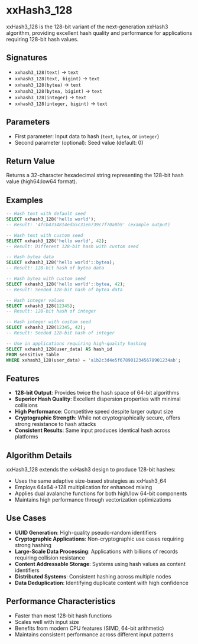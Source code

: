 # xxHash3_128

xxHash3_128 is the 128-bit variant of the next-generation xxHash3 algorithm, providing excellent hash quality and performance for applications requiring 128-bit hash values.

## Signatures

- `xxhash3_128(text)` → `text`
- `xxhash3_128(text, bigint)` → `text`
- `xxhash3_128(bytea)` → `text`
- `xxhash3_128(bytea, bigint)` → `text`
- `xxhash3_128(integer)` → `text`
- `xxhash3_128(integer, bigint)` → `text`

## Parameters

- First parameter: Input data to hash (`text`, `bytea`, or `integer`)
- Second parameter (optional): Seed value (default: 0)

## Return Value

Returns a 32-character hexadecimal string representing the 128-bit hash value (high64:low64 format).

## Examples

```sql
-- Hash text with default seed
SELECT xxhash3_128('hello world');
-- Result: '4fcb4334814eda5c31e6739c7f70a8b9' (example output)

-- Hash text with custom seed
SELECT xxhash3_128('hello world', 42);
-- Result: Different 128-bit hash with custom seed

-- Hash bytea data
SELECT xxhash3_128('hello world'::bytea);
-- Result: 128-bit hash of bytea data

-- Hash bytea with custom seed
SELECT xxhash3_128('hello world'::bytea, 42);
-- Result: Seeded 128-bit hash of bytea data

-- Hash integer values
SELECT xxhash3_128(12345);
-- Result: 128-bit hash of integer

-- Hash integer with custom seed
SELECT xxhash3_128(12345, 42);
-- Result: Seeded 128-bit hash of integer

-- Use in applications requiring high-quality hashing
SELECT xxhash3_128(user_data) AS hash_id
FROM sensitive_table
WHERE xxhash3_128(user_data) = 'a1b2c3d4e5f6789012345678901234ab';
```

## Features

- **128-bit Output**: Provides twice the hash space of 64-bit algorithms
- **Superior Hash Quality**: Excellent dispersion properties with minimal collisions
- **High Performance**: Competitive speed despite larger output size
- **Cryptographic Strength**: While not cryptographically secure, offers strong resistance to hash attacks
- **Consistent Results**: Same input produces identical hash across platforms

## Algorithm Details

xxHash3_128 extends the xxHash3 design to produce 128-bit hashes:

- Uses the same adaptive size-based strategies as xxHash3_64
- Employs 64x64→128 multiplication for enhanced mixing
- Applies dual avalanche functions for both high/low 64-bit components
- Maintains high performance through vectorization optimizations

## Use Cases

- **UUID Generation**: High-quality pseudo-random identifiers
- **Cryptographic Applications**: Non-cryptographic use cases requiring strong hashing
- **Large-Scale Data Processing**: Applications with billions of records requiring collision resistance
- **Content Addressable Storage**: Systems using hash values as content identifiers
- **Distributed Systems**: Consistent hashing across multiple nodes
- **Data Deduplication**: Identifying duplicate content with high confidence

## Performance Characteristics

- Faster than most 128-bit hash functions
- Scales well with input size
- Benefits from modern CPU features (SIMD, 64-bit arithmetic)
- Maintains consistent performance across different input patterns